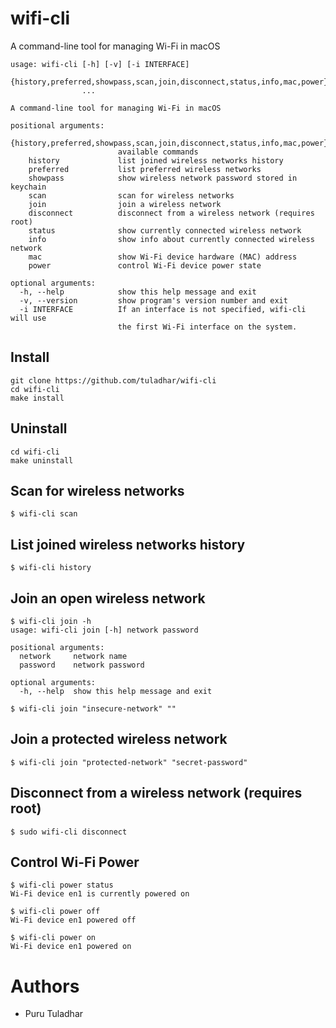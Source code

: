 # wifi-cli
A command-line tool for managing Wi-Fi in macOS

```
usage: wifi-cli [-h] [-v] [-i INTERFACE]
                {history,preferred,showpass,scan,join,disconnect,status,info,mac,power}
                ...

A command-line tool for managing Wi-Fi in macOS

positional arguments:
  {history,preferred,showpass,scan,join,disconnect,status,info,mac,power}
                        available commands
    history             list joined wireless networks history
    preferred           list preferred wireless networks
    showpass            show wireless network password stored in keychain
    scan                scan for wireless networks
    join                join a wireless network
    disconnect          disconnect from a wireless network (requires root)
    status              show currently connected wireless network
    info                show info about currently connected wireless network
    mac                 show Wi-Fi device hardware (MAC) address
    power               control Wi-Fi device power state

optional arguments:
  -h, --help            show this help message and exit
  -v, --version         show program's version number and exit
  -i INTERFACE          If an interface is not specified, wifi-cli will use
                        the first Wi-Fi interface on the system.
```

## Install
```
git clone https://github.com/tuladhar/wifi-cli
cd wifi-cli
make install
```

## Uninstall
```
cd wifi-cli
make uninstall
```


## Scan for wireless networks
```
$ wifi-cli scan
```

## List joined wireless networks history
```
$ wifi-cli history
```

## Join an open wireless network
```
$ wifi-cli join -h
usage: wifi-cli join [-h] network password

positional arguments:
  network     network name
  password    network password

optional arguments:
  -h, --help  show this help message and exit
```

```
$ wifi-cli join "insecure-network" ""
```

## Join a protected wireless network
```
$ wifi-cli join "protected-network" "secret-password"
```

## Disconnect from a wireless network (requires root)
```
$ sudo wifi-cli disconnect
```

## Control Wi-Fi Power
```
$ wifi-cli power status
Wi-Fi device en1 is currently powered on
```

```
$ wifi-cli power off
Wi-Fi device en1 powered off
```

```
$ wifi-cli power on
Wi-Fi device en1 powered on
```

# Authors
* Puru Tuladhar
